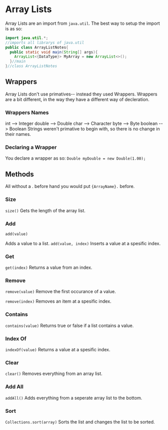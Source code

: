 # Array Lists
Array Lists are an import from `java.util`. The best way to setup the import is as so:
```Java
import java.util.*;
//imports all librarys of java.util
public class ArrayListNotes{
  public static void main(String[] args){
    ArrayList<{DataType}> MyArray = new ArrayList<>();
  }//main
}//class ArrayListNotes
```
## Wrappers
Array Lists don't use primatives-- instead they used Wrappers. Wrappers are a bit different, in the way they have a different way of decleration.
### Wrappers Names

int     --> Integer
double  --> Double
char    --> Character
byte    --> Byte
boolean --> Boolean
Strings weren't primative to begin with, so there is no change in their names.

### Declaring a Wrapper
You declare a wrapper as so:
`Double myDouble = new Double(1.00);`

## Methods
All without a . before hand you would put `{ArrayName}.` before.
### Size
`size()`
Gets the length of the array list.
### Add
`add(value)`

Adds a value to a list.
`add(value, index)`
Inserts a value at a spesific index.
### Get
`get(index)`
Returns a value from an index.
### Remove
`remove(value)`
Remove the first occurance of a value.

`remove(index)`
Removes an item at a spesific index.
### Contains
`contains(value)`
Returns true or false if a list contains a value.
### Index Of
`indexOf(value)`
Returns a value at a spesific index.
### Clear
`clear()`
Removes everything from an array list.
### Add All
`addAll()`
Adds everything from a seperate array list to the bottom.
### Sort
`Collections.sort(array)`
Sorts the list and changes the list to be sorted.

